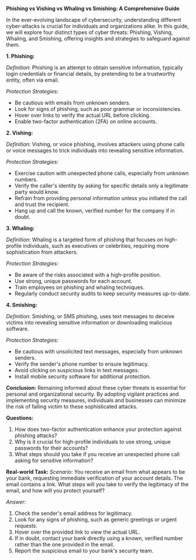 **Phishing vs Vishing vs Whaling vs Smishing: A Comprehensive Guide**

In the ever-evolving landscape of cybersecurity, understanding different cyber-attacks is crucial for individuals and organizations alike. In this guide, we will explore four distinct types of cyber threats: Phishing, Vishing, Whaling, and Smishing, offering insights and strategies to safeguard against them.

**1. Phishing:**

*Definition:* Phishing is an attempt to obtain sensitive information, typically login credentials or financial details, by pretending to be a trustworthy entity, often via email.

*Protection Strategies:*
- Be cautious with emails from unknown senders.
- Look for signs of phishing, such as poor grammar or inconsistencies.
- Hover over links to verify the actual URL before clicking.
- Enable two-factor authentication (2FA) on online accounts.

**2. Vishing:**

*Definition:* Vishing, or voice phishing, involves attackers using phone calls or voice messages to trick individuals into revealing sensitive information.

*Protection Strategies:*
- Exercise caution with unexpected phone calls, especially from unknown numbers.
- Verify the caller's identity by asking for specific details only a legitimate party would know.
- Refrain from providing personal information unless you initiated the call and trust the recipient.
- Hang up and call the known, verified number for the company if in doubt.

**3. Whaling:**

*Definition:* Whaling is a targeted form of phishing that focuses on high-profile individuals, such as executives or celebrities, requiring more sophistication from attackers.

*Protection Strategies:*
- Be aware of the risks associated with a high-profile position.
- Use strong, unique passwords for each account.
- Train employees on phishing and whaling techniques.
- Regularly conduct security audits to keep security measures up-to-date.

**4. Smishing:**

*Definition:* Smishing, or SMS phishing, uses text messages to deceive victims into revealing sensitive information or downloading malicious software.

*Protection Strategies:*
- Be cautious with unsolicited text messages, especially from unknown senders.
- Verify the sender's phone number to ensure legitimacy.
- Avoid clicking on suspicious links in text messages.
- Install mobile security software for additional protection.

**Conclusion:**
Remaining informed about these cyber threats is essential for personal and organizational security. By adopting vigilant practices and implementing security measures, individuals and businesses can minimize the risk of falling victim to these sophisticated attacks.

**Questions:**
1. How does two-factor authentication enhance your protection against phishing attacks?
2. Why is it crucial for high-profile individuals to use strong, unique passwords for their accounts?
3. What steps should you take if you receive an unexpected phone call asking for sensitive information?

**Real-world Task:**
*Scenario:* You receive an email from what appears to be your bank, requesting immediate verification of your account details. The email contains a link. What steps will you take to verify the legitimacy of the email, and how will you protect yourself?

*Answer:* 
1. Check the sender's email address for legitimacy.
2. Look for any signs of phishing, such as generic greetings or urgent requests.
3. Hover over the provided link to view the actual URL.
4. If in doubt, contact your bank directly using a known, verified number rather than the one provided in the email.
5. Report the suspicious email to your bank's security team.
